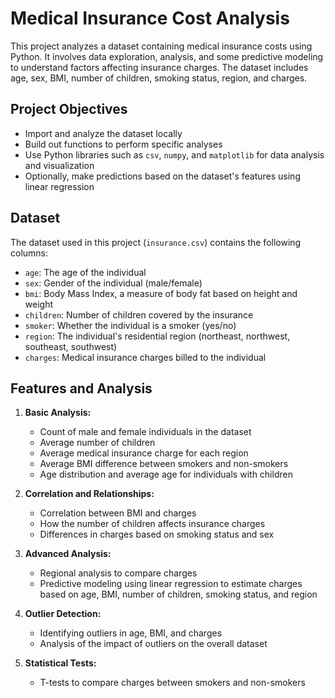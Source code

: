 # Medical Insurance Cost Analysis

This project analyzes a dataset containing medical insurance costs using Python. It involves data exploration, analysis, and some predictive modeling to understand factors affecting insurance charges. The dataset includes age, sex, BMI, number of children, smoking status, region, and charges.

## Project Objectives
- Import and analyze the dataset locally
- Build out functions to perform specific analyses
- Use Python libraries such as `csv`, `numpy`, and `matplotlib` for data analysis and visualization
- Optionally, make predictions based on the dataset's features using linear regression


## Dataset
The dataset used in this project (`insurance.csv`) contains the following columns:
- `age`: The age of the individual
- `sex`: Gender of the individual (male/female)
- `bmi`: Body Mass Index, a measure of body fat based on height and weight
- `children`: Number of children covered by the insurance
- `smoker`: Whether the individual is a smoker (yes/no)
- `region`: The individual's residential region (northeast, northwest, southeast, southwest)
- `charges`: Medical insurance charges billed to the individual


## Features and Analysis

1. **Basic Analysis:**
   - Count of male and female individuals in the dataset
   - Average number of children
   - Average medical insurance charge for each region
   - Average BMI difference between smokers and non-smokers
   - Age distribution and average age for individuals with children

2. **Correlation and Relationships:**
   - Correlation between BMI and charges
   - How the number of children affects insurance charges
   - Differences in charges based on smoking status and sex

3. **Advanced Analysis:**
   - Regional analysis to compare charges
   - Predictive modeling using linear regression to estimate charges based on age, BMI, number of children, smoking status, and region

4. **Outlier Detection:**
   - Identifying outliers in age, BMI, and charges
   - Analysis of the impact of outliers on the overall dataset

5. **Statistical Tests:**
   - T-tests to compare charges between smokers and non-smokers
